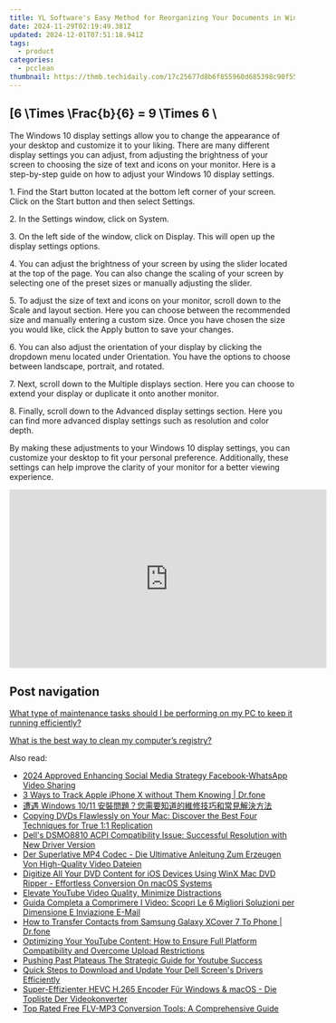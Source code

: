 ```yaml
---
title: YL Software's Easy Method for Reorganizing Your Documents in Windows by Shifting Folders - Quick & Simple Solutions
date: 2024-11-29T02:19:49.381Z
updated: 2024-12-01T07:51:18.941Z
tags:
  - product
categories:
  - pcclean
thumbnail: https://thmb.techidaily.com/17c25677d8b6f855960d685398c90f557dfcb8867eadfe8568f79af44cbea910.jpg
---
```


## \[6 \Times \Frac{b}{6} = 9 \Times 6 \

The Windows 10 display settings allow you to change the appearance of your desktop and customize it to your liking. There are many different display settings you can adjust, from adjusting the brightness of your screen to choosing the size of text and icons on your monitor. Here is a step-by-step guide on how to adjust your Windows 10 display settings. 

1\. Find the Start button located at the bottom left corner of your screen. Click on the Start button and then select Settings.

2\. In the Settings window, click on System.

3\. On the left side of the window, click on Display. This will open up the display settings options. 

4\. You can adjust the brightness of your screen by using the slider located at the top of the page. You can also change the scaling of your screen by selecting one of the preset sizes or manually adjusting the slider.

5\. To adjust the size of text and icons on your monitor, scroll down to the Scale and layout section. Here you can choose between the recommended size and manually entering a custom size. Once you have chosen the size you would like, click the Apply button to save your changes.

6\. You can also adjust the orientation of your display by clicking the dropdown menu located under Orientation. You have the options to choose between landscape, portrait, and rotated.

7\. Next, scroll down to the Multiple displays section. Here you can choose to extend your display or duplicate it onto another monitor.

8\. Finally, scroll down to the Advanced display settings section. Here you can find more advanced display settings such as resolution and color depth. 

By making these adjustments to your Windows 10 display settings, you can customize your desktop to fit your personal preference. Additionally, these settings can help improve the clarity of your monitor for a better viewing experience.

<!-- affiliate ads begin -->
<iframe width="560" height="315" src="https://www.youtube.com/embed/FATJWpNYmio?si=72ugPTb3vJXz6cAM" title="YouTube video player" frameborder="0" allow="accelerometer; autoplay; clipboard-write; encrypted-media; gyroscope; picture-in-picture; web-share" referrerpolicy="strict-origin-when-cross-origin" allowfullscreen></iframe>
<!-- affiliate ads end -->

## Post navigation

[What type of maintenance tasks should I be performing on my PC to keep it running efficiently?](https://tools.techidaily.com/pcclean/products/)

[What is the best way to clean my computer’s registry?](https://tools.techidaily.com/pcclean/products/)

<ins class="adsbygoogle"
     style="display:block"
     data-ad-format="autorelaxed"
     data-ad-client="ca-pub-7571918770474297"
     data-ad-slot="1223367746"></ins>

<ins class="adsbygoogle"
     style="display:block"
     data-ad-client="ca-pub-7571918770474297"
     data-ad-slot="8358498916"
     data-ad-format="auto"
     data-full-width-responsive="true"></ins>

<span class="atpl-alsoreadstyle">Also read:</span>
<div><ul>
<li><a href="https://facebook-clips.techidaily.com/2024-approved-enhancing-social-media-strategy-facebook-whatsapp-video-sharing/"><u>2024 Approved Enhancing Social Media Strategy Facebook-WhatsApp Video Sharing</u></a></li>
<li><a href="https://ios-location-track.techidaily.com/3-ways-to-track-apple-iphone-x-without-them-knowing-drfone-by-drfone-virtual-ios/"><u>3 Ways to Track Apple iPhone X without Them Knowing | Dr.fone</u></a></li>
<li><a href="https://discover-amazing.techidaily.com/1725286227758-windows-1011/"><u>遭遇 Windows 10/11 安裝問題？您需要知道的維修技巧和常見解決方法</u></a></li>
<li><a href="https://discover-amazing.techidaily.com/copying-dvds-flawlessly-on-your-mac-discover-the-best-four-techniques-for-true-11-replication/"><u>Copying DVDs Flawlessly on Your Mac: Discover the Best Four Techniques for True 1:1 Replication</u></a></li>
<li><a href="https://win-amazing.techidaily.com/dells-dsmo8810-acpi-compatibility-issue-successful-resolution-with-new-driver-version/"><u>Dell's DSMO8810 ACPI Compatibility Issue: Successful Resolution with New Driver Version</u></a></li>
<li><a href="https://discover-amazing.techidaily.com/der-superlative-mp4-codec-die-ultimative-anleitung-zum-erzeugen-von-high-quality-video-dateien/"><u>Der Superlative MP4 Codec - Die Ultimative Anleitung Zum Erzeugen Von High-Quality Video Dateien</u></a></li>
<li><a href="https://discover-amazing.techidaily.com/digitize-all-your-dvd-content-for-ios-devices-using-winx-mac-dvd-ripper-effortless-conversion-on-macos-systems/"><u>Digitize All Your DVD Content for iOS Devices Using WinX Mac DVD Ripper - Effortless Conversion On macOS Systems</u></a></li>
<li><a href="https://youtube-videos.techidaily.com/elevate-youtube-video-quality-minimize-distractions/"><u>Elevate YouTube Video Quality, Minimize Distractions</u></a></li>
<li><a href="https://discover-amazing.techidaily.com/guida-completa-a-comprimere-i-video-scopri-le-6-migliori-soluzioni-per-dimensione-e-inviazione-e-mail/"><u>Guida Completa a Comprimere I Video: Scopri Le 6 Migliori Soluzioni per Dimensione E Inviazione E-Mail</u></a></li>
<li><a href="https://blog-min.techidaily.com/how-to-transfer-contacts-from-samsung-galaxy-xcover-7-to-phone-drfone-by-drfone-transfer-from-android-transfer-from-android/"><u>How to Transfer Contacts from Samsung Galaxy XCover 7 To Phone | Dr.fone</u></a></li>
<li><a href="https://some-guidance.techidaily.com/optimizing-your-youtube-content-how-to-ensure-full-platform-compatibility-and-overcome-upload-restrictions/"><u>Optimizing Your YouTube Content: How to Ensure Full Platform Compatibility and Overcome Upload Restrictions</u></a></li>
<li><a href="https://youtube-videos.techidaily.com/pushing-past-plateaus-the-strategic-guide-for-youtube-success/"><u>Pushing Past Plateaus The Strategic Guide for Youtube Success</u></a></li>
<li><a href="https://win-amazing.techidaily.com/quick-steps-to-download-and-update-your-dell-screens-drivers-efficiently/"><u>Quick Steps to Download and Update Your Dell Screen's Drivers Efficiently</u></a></li>
<li><a href="https://discover-amazing.techidaily.com/super-effizienter-hevc-h265-encoder-fur-windows-and-macos-die-topliste-der-videokonverter/"><u>Super-Effizienter HEVC H.265 Encoder Für Windows & macOS - Die Topliste Der Videokonverter</u></a></li>
<li><a href="https://discover-amazing.techidaily.com/top-rated-free-flv-mp3-conversion-tools-a-comprehensive-guide/"><u>Top Rated Free FLV-MP3 Conversion Tools: A Comprehensive Guide</u></a></li>
</ul></div>

